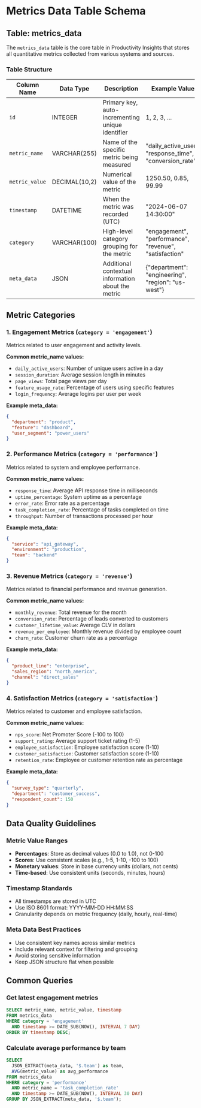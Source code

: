 # Metrics Data Table Schema

## Table: metrics_data

The `metrics_data` table is the core table in Productivity Insights that stores all quantitative metrics collected from various systems and sources.

### Table Structure

| Column Name | Data Type | Description | Example Values |
|-------------|-----------|-------------|----------------|
| `id` | INTEGER | Primary key, auto-incrementing unique identifier | 1, 2, 3, ... |
| `metric_name` | VARCHAR(255) | Name of the specific metric being measured | "daily_active_users", "response_time", "conversion_rate" |
| `metric_value` | DECIMAL(10,2) | Numerical value of the metric | 1250.50, 0.85, 99.99 |
| `timestamp` | DATETIME | When the metric was recorded (UTC) | "2024-06-07 14:30:00" |
| `category` | VARCHAR(100) | High-level category grouping for the metric | "engagement", "performance", "revenue", "satisfaction" |
| `meta_data` | JSON | Additional contextual information about the metric | {"department": "engineering", "region": "us-west"} |

## Metric Categories

### 1. Engagement Metrics (`category = 'engagement'`)

Metrics related to user engagement and activity levels.

**Common metric_name values:**
- `daily_active_users`: Number of unique users active in a day
- `session_duration`: Average session length in minutes
- `page_views`: Total page views per day
- `feature_usage_rate`: Percentage of users using specific features
- `login_frequency`: Average logins per user per week

**Example meta_data:**
```json
{
  "department": "product",
  "feature": "dashboard",
  "user_segment": "power_users"
}
```

### 2. Performance Metrics (`category = 'performance'`)

Metrics related to system and employee performance.

**Common metric_name values:**
- `response_time`: Average API response time in milliseconds
- `uptime_percentage`: System uptime as a percentage
- `error_rate`: Error rate as a percentage
- `task_completion_rate`: Percentage of tasks completed on time
- `throughput`: Number of transactions processed per hour

**Example meta_data:**
```json
{
  "service": "api_gateway",
  "environment": "production",
  "team": "backend"
}
```

### 3. Revenue Metrics (`category = 'revenue'`)

Metrics related to financial performance and revenue generation.

**Common metric_name values:**
- `monthly_revenue`: Total revenue for the month
- `conversion_rate`: Percentage of leads converted to customers
- `customer_lifetime_value`: Average CLV in dollars
- `revenue_per_employee`: Monthly revenue divided by employee count
- `churn_rate`: Customer churn rate as a percentage

**Example meta_data:**
```json
{
  "product_line": "enterprise",
  "sales_region": "north_america",
  "channel": "direct_sales"
}
```

### 4. Satisfaction Metrics (`category = 'satisfaction'`)

Metrics related to customer and employee satisfaction.

**Common metric_name values:**
- `nps_score`: Net Promoter Score (-100 to 100)
- `support_rating`: Average support ticket rating (1-5)
- `employee_satisfaction`: Employee satisfaction score (1-10)
- `customer_satisfaction`: Customer satisfaction score (1-10)
- `retention_rate`: Employee or customer retention rate as percentage

**Example meta_data:**
```json
{
  "survey_type": "quarterly",
  "department": "customer_success",
  "respondent_count": 150
}
```

## Data Quality Guidelines

### Metric Value Ranges
- **Percentages**: Store as decimal values (0.0 to 1.0), not 0-100
- **Scores**: Use consistent scales (e.g., 1-5, 1-10, -100 to 100)
- **Monetary values**: Store in base currency units (dollars, not cents)
- **Time-based**: Use consistent units (seconds, minutes, hours)

### Timestamp Standards
- All timestamps are stored in UTC
- Use ISO 8601 format: YYYY-MM-DD HH:MM:SS
- Granularity depends on metric frequency (daily, hourly, real-time)

### Meta Data Best Practices
- Use consistent key names across similar metrics
- Include relevant context for filtering and grouping
- Avoid storing sensitive information
- Keep JSON structure flat when possible

## Common Queries

### Get latest engagement metrics
```sql
SELECT metric_name, metric_value, timestamp
FROM metrics_data 
WHERE category = 'engagement' 
  AND timestamp >= DATE_SUB(NOW(), INTERVAL 7 DAY)
ORDER BY timestamp DESC;
```

### Calculate average performance by team
```sql
SELECT 
  JSON_EXTRACT(meta_data, '$.team') as team,
  AVG(metric_value) as avg_performance
FROM metrics_data 
WHERE category = 'performance' 
  AND metric_name = 'task_completion_rate'
  AND timestamp >= DATE_SUB(NOW(), INTERVAL 30 DAY)
GROUP BY JSON_EXTRACT(meta_data, '$.team');
``` 